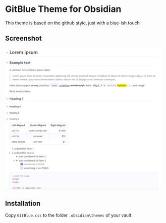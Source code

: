 # GitBlue Theme for Obsidian
This theme is based on the github style, just with a blue-ish touch

## Screenshot

![ObsidianGitBlue](ObsidianGitBlue.png)

## Installation

Copy `GitBlue.css` to the folder `.obsidian\themes` of your vault
